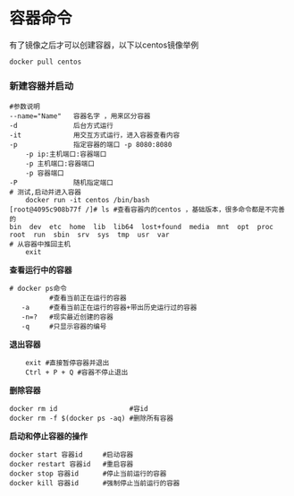 # 容器命令
有了镜像之后才可以创建容器，以下以centos镜像举例

```shell
docker pull centos
```

### 新建容器并启动
```shell
#参数说明
--name="Name"   容器名字 ，用来区分容器
-d              后台方式运行
-it             用交互方式运行，进入容器查看内容
-p              指定容器的端口 -p 8080:8080
    -p ip:主机端口:容器端口
    -p 主机端口:容器端口
    -p 容器端口
-P              随机指定端口
# 测试,启动并进入容器
    docker run -it centos /bin/bash
[root@4095c908b77f /]# ls #查看容器内的centos ，基础版本，很多命令都是不完善的
bin  dev  etc  home  lib  lib64  lost+found  media  mnt  opt  proc  root  run  sbin  srv  sys  tmp  usr  var
# 从容器中推回主机
    exit
```
**查看运行中的容器**
```shell
# docker ps命令
          #查看当前正在运行的容器
   -a     #查看当前正在运行的容器+带出历史运行过的容器
   -n=?   #现实最近创建的容器
   -q     #只显示容器的编号
```
**退出容器**
```shell
    exit #直接暂停容器并退出
    Ctrl + P + Q #容器不停止退出
```
**删除容器**
```shell
docker rm id                  #容id
docker rm -f $(docker ps -aq) #删除所有容器
```
**启动和停止容器的操作**
```shell
docker start 容器id     #启动容器
docker restart 容器id   #重启容器
docker stop 容器id      #停止当前运行的容器
docker kill 容器id      #强制停止当前运行的容器
```